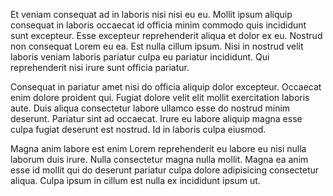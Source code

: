 Et veniam consequat ad in laboris nisi nisi eu eu. Mollit ipsum aliquip consequat in laboris occaecat id officia minim commodo quis incididunt sunt excepteur. Esse excepteur reprehenderit aliqua et dolor ex eu. Nostrud non consequat Lorem eu ea. Est nulla cillum ipsum. Nisi in nostrud velit laboris veniam laboris pariatur culpa eu pariatur incididunt. Qui reprehenderit nisi irure sunt officia pariatur.

Consequat in pariatur amet nisi do officia aliquip dolor excepteur. Occaecat enim dolore proident qui. Fugiat dolore velit elit mollit exercitation laboris aute. Duis aliqua consectetur labore ullamco esse do nostrud minim deserunt. Pariatur sint ad occaecat. Irure eu labore aliquip magna esse culpa fugiat deserunt est nostrud. Id in laboris culpa eiusmod.

Magna anim labore est enim Lorem reprehenderit eu labore eu nisi nulla laborum duis irure. Nulla consectetur magna nulla mollit. Magna ea anim esse id mollit qui do deserunt pariatur culpa dolore adipisicing consectetur aliqua. Culpa ipsum in cillum est nulla ex incididunt ipsum ut.
